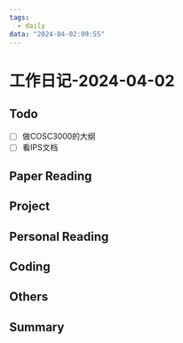 ```yaml
---
tags:
  - daily
data: "2024-04-02:09:55"
---
```

# 工作日记-2024-04-02
## Todo
- [ ] 做COSC3000的大纲
- [ ] 看IPS文档
## Paper Reading
## Project
## Personal Reading
## Coding
## Others
## Summary
